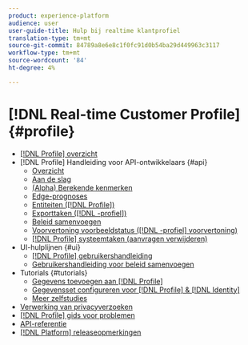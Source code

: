 ```yaml
---
product: experience-platform
audience: user
user-guide-title: Hulp bij realtime klantprofiel
translation-type: tm+mt
source-git-commit: 84789a8e6e8c1f0fc91d0b54ba29d449963c3117
workflow-type: tm+mt
source-wordcount: '84'
ht-degree: 4%

---
```



# [!DNL Real-time Customer Profile] {#profile}

* [[!DNL Profile] overzicht](home.md)
* [!DNL Profile] Handleiding voor API-ontwikkelaars {#api}
   * [Overzicht](api/overview.md)
   * [Aan de slag](api/getting-started.md)
   * [(Alpha) Berekende kenmerken](api/computed-attributes.md)
   * [Edge-prognoses](api/edge-projections.md)
   * [Entiteiten ([!DNL Profile])](api/entities.md)
   * [Exporttaken ([!DNL -profiel])](api/export-jobs.md)
   * [Beleid samenvoegen](api/merge-policies.md)
   * [Voorvertoning voorbeeldstatus ([!DNL -profiel] voorvertoning)](api/preview-sample-status.md)
   * [[!DNL Profile] systeemtaken (aanvragen verwijderen)](api/profile-system-jobs.md)
* UI-hulplijnen {#ui}
   * [[!DNL Profile] gebruikershandleiding](ui/user-guide.md)
   * [Gebruikershandleiding voor beleid samenvoegen](ui/merge-policies.md)
* Tutorials {#tutorials}
   * [Gegevens toevoegen aan [!DNL Profile]](tutorials/add-profile-data.md)
   * [Gegevensset configureren voor [!DNL Profile] &amp; [!DNL Identity]](tutorials/dataset-configuration.md)
   * [Meer zelfstudies](https://docs.adobe.com/content/help/en/experience-platform/tutorials/home.html)
* [Verwerking van privacyverzoeken](privacy.md)
* [[!DNL Profile] gids voor problemen](troubleshooting.md)
* [API-referentie](https://www.adobe.io/apis/experienceplatform/home/api-reference.html#!acpdr/swagger-specs/real-time-customer-profile.yaml)
* [[!DNL Platform] releaseopmerkingen](https://www.adobe.com/go/platform-release-notes-en)